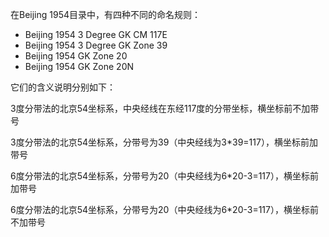 

在Beijing 1954目录中，有四种不同的命名规则：

- Beijing 1954 3 Degree GK CM 117E
- Beijing 1954 3 Degree GK Zone 39
- Beijing 1954 GK Zone 20
- Beijing 1954 GK Zone 20N

它们的含义说明分别如下：

3度分带法的北京54坐标系，中央经线在东经117度的分带坐标，横坐标前不加带号

3度分带法的北京54坐标系，分带号为39（中央经线为3*39=117），横坐标前加带号

6度分带法的北京54坐标系，分带号为20（中央经线为6*20-3=117），横坐标前加带号

6度分带法的北京54坐标系，分带号为20（中央经线为6*20-3=117），横坐标前不加带号

